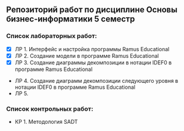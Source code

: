 ## Репозиторий работ по дисциплине Основы бизнес-информатики 5 семестр

### Список лабораторных работ:
- [x] ЛР 1. Интерфейс и настройка программы Ramus Educational
- [x] ЛР 2. Создание модели в программе Ramus Educational
- [x] ЛР 3. Создание диаграммы декомпозиции в нотации IDEF0 в программе Ramus Educational
-  ЛР 4. Создание диаграмм декомпозиции следующего уровня в нотации IDEF0 в программе Ramus Educational
-  ЛР 5. 

### Список контрольных работ:
-  КР 1. Методология SADT

